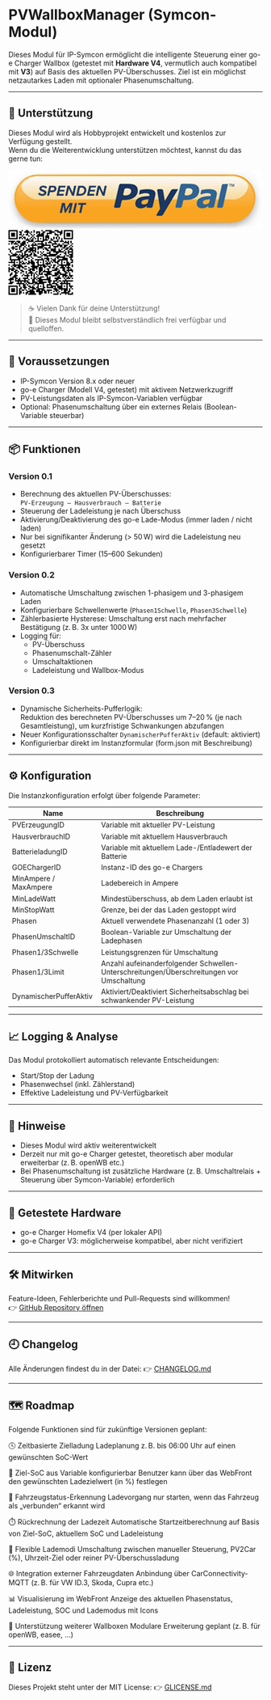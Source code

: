 # PVWallboxManager (Symcon-Modul)

Dieses Modul für IP-Symcon ermöglicht die intelligente Steuerung einer go-e Charger Wallbox (getestet mit **Hardware V4**, vermutlich auch kompatibel mit **V3**) auf Basis des aktuellen PV-Überschusses. Ziel ist ein möglichst netzautarkes Laden mit optionaler Phasenumschaltung.

---

## 💖 Unterstützung

Dieses Modul wird als Hobbyprojekt entwickelt und kostenlos zur Verfügung gestellt.  
Wenn du die Weiterentwicklung unterstützen möchtest, kannst du das gerne tun:

[![Spenden mit PayPal](assets/paypal_logo.png)](https://www.paypal.com/donate/?business=PR9P7V7RMFHFQ&no_recurring=0&item_name=Spende+als+Dankesch%C3%B6n+f%C3%BCr+die+Modulentwicklung+Symcon&currency_code=EUR) ![QR-Code zur PayPal-Spende](assets/paypal_qr.png)


> ☕ Vielen Dank für deine Unterstützung!  
> 📜 Dieses Modul bleibt selbstverständlich frei verfügbar und quelloffen.

---

## 🔧 Voraussetzungen

- IP-Symcon Version 8.x oder neuer
- go-e Charger (Modell V4, getestet) mit aktivem Netzwerkzugriff
- PV-Leistungsdaten als IP-Symcon-Variablen verfügbar
- Optional: Phasenumschaltung über ein externes Relais (Boolean-Variable steuerbar)

---

## 📦 Funktionen

### Version 0.1
- Berechnung des aktuellen PV-Überschusses:  
  `PV-Erzeugung – Hausverbrauch – Batterie`
- Steuerung der Ladeleistung je nach Überschuss
- Aktivierung/Deaktivierung des go-e Lade-Modus (immer laden / nicht laden)
- Nur bei signifikanter Änderung (> 50 W) wird die Ladeleistung neu gesetzt
- Konfigurierbarer Timer (15–600 Sekunden)

### Version 0.2
- Automatische Umschaltung zwischen 1-phasigem und 3-phasigem Laden
- Konfigurierbare Schwellenwerte (`Phasen1Schwelle`, `Phasen3Schwelle`)
- Zählerbasierte Hysterese: Umschaltung erst nach mehrfacher Bestätigung (z. B. 3x unter 1000 W)
- Logging für:
  - PV-Überschuss
  - Phasenumschalt-Zähler
  - Umschaltaktionen
  - Ladeleistung und Wallbox-Modus

### Version 0.3
- Dynamische Sicherheits-Pufferlogik:  
  Reduktion des berechneten PV-Überschusses um 7–20 % (je nach Gesamtleistung), um kurzfristige Schwankungen abzufangen
- Neuer Konfigurationsschalter `DynamischerPufferAktiv` (default: aktiviert)
- Konfigurierbar direkt im Instanzformular (form.json mit Beschreibung)

---

## ⚙️ Konfiguration

Die Instanzkonfiguration erfolgt über folgende Parameter:

| Name | Beschreibung |
|------|--------------|
| PVErzeugungID | Variable mit aktueller PV-Leistung |
| HausverbrauchID | Variable mit aktuellem Hausverbrauch |
| BatterieladungID | Variable mit aktuellem Lade-/Entladewert der Batterie |
| GOEChargerID | Instanz-ID des go-e Chargers |
| MinAmpere / MaxAmpere | Ladebereich in Ampere |
| MinLadeWatt | Mindestüberschuss, ab dem Laden erlaubt ist |
| MinStopWatt | Grenze, bei der das Laden gestoppt wird |
| Phasen | Aktuell verwendete Phasenanzahl (1 oder 3) |
| PhasenUmschaltID | Boolean-Variable zur Umschaltung der Ladephasen |
| Phasen1/3Schwelle | Leistungsgrenzen für Umschaltung |
| Phasen1/3Limit | Anzahl aufeinanderfolgender Schwellen-Unterschreitungen/Überschreitungen vor Umschaltung |
| DynamischerPufferAktiv | Aktiviert/Deaktiviert Sicherheitsabschlag bei schwankender PV-Leistung |

---

## 📈 Logging & Analyse

Das Modul protokolliert automatisch relevante Entscheidungen:

- Start/Stop der Ladung
- Phasenwechsel (inkl. Zählerstand)
- Effektive Ladeleistung und PV-Verfügbarkeit

---

## 🚧 Hinweise

- Dieses Modul wird aktiv weiterentwickelt
- Derzeit nur mit go-e Charger getestet, theoretisch aber modular erweiterbar (z. B. openWB etc.)
- Bei Phasenumschaltung ist zusätzliche Hardware (z. B. Umschaltrelais + Steuerung über Symcon-Variable) erforderlich

---

## 🧪 Getestete Hardware

- go-e Charger Homefix V4 (per lokaler API)
- go-e Charger V3: möglicherweise kompatibel, aber nicht verifiziert

---

## 🛠️ Mitwirken

Feature-Ideen, Fehlerberichte und Pull-Requests sind willkommen!  
👉 [GitHub Repository öffnen](https://github.com/pesensie/symcon-pv-wallbox-manager)

---

## 🕘 Changelog
Alle Änderungen findest du in der Datei:
👉 [CHANGELOG.md](https://github.com/pesensie/symcon-pv-wallbox-manager/blob/main/CHANGELOG.md)

---

## 🗺️ Roadmap
Folgende Funktionen sind für zukünftige Versionen geplant:

🕓 Zeitbasierte Zielladung
Ladeplanung z. B. bis 06:00 Uhr auf einen gewünschten SoC-Wert

🔋 Ziel-SoC aus Variable konfigurierbar
Benutzer kann über das WebFront den gewünschten Ladezielwert (in %) festlegen

🚗 Fahrzeugstatus-Erkennung
Ladevorgang nur starten, wenn das Fahrzeug als „verbunden“ erkannt wird

⏱️ Rückrechnung der Ladezeit
Automatische Startzeitberechnung auf Basis von Ziel-SoC, aktuellem SoC und Ladeleistung

🧮 Flexible Lademodi
Umschaltung zwischen manueller Steuerung, PV2Car (%), Uhrzeit-Ziel oder reiner PV-Überschussladung

🌐 Integration externer Fahrzeugdaten
Anbindung über CarConnectivity-MQTT (z. B. für VW ID.3, Skoda, Cupra etc.)

📊 Visualisierung im WebFront
Anzeige des aktuellen Phasenstatus, Ladeleistung, SOC und Lademodus mit Icons

🔧 Unterstützung weiterer Wallboxen
Modulare Erweiterung geplant (z. B. für openWB, easee, …)

---

## 📄 Lizenz
Dieses Projekt steht unter der MIT License:
👉 [GLICENSE.md](https://github.com/pesensie/symcon-pv-wallbox-manager/blob/main/LICENSE.md)


